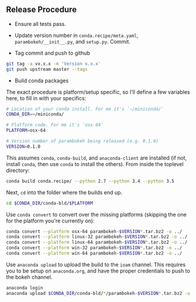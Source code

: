 ## Release Procedure

- Ensure all tests pass.

- Update version number in `conda.recipe/meta.yaml`, `parambokeh/__init__.py`,
  and `setup.py`. Commit.

- Tag commit and push to github

```bash
git tag -a vx.x.x -m 'Version x.x.x'
git push upstream master --tags
```

- Build conda packages

The exact procedure is platform/setup specific, so I'll define a few variables
here, to fill in with your specifics:

```bash
# Location of your conda install. For me it's `~/miniconda/`
CONDA_DIR=~/miniconda/

# Platform code. For me it's `osx-64`
PLATFORM=osx-64

# Version number of parambokeh being released (e.g. 0.1.0)
VERSION=0.1.0
```

This assumes `conda`, `conda-build`, and `anaconda-client` are installed (if
not, install `conda`, then use `conda` to install the others). From inside the
toplevel directory:

```bash
conda build conda.recipe/ --python 2.7 --python 3.4 --python 3.5
```

Next, `cd` into the folder where the builds end up.

```bash
cd $CONDA_DIR/conda-bld/$PLATFORM
```

Use `conda convert` to convert over the missing platforms (skipping the one for
the platform you're currently on):

```bash
conda convert --platform osx-64 parambokeh-$VERSION*.tar.bz2 -o ../
conda convert --platform linux-32 parambokeh-$VERSION*.tar.bz2 -o ../
conda convert --platform linux-64 parambokeh-$VERSION*.tar.bz2 -o ../
conda convert --platform win-32 parambokeh-$VERSION*.tar.bz2 -o ../
conda convert --platform win-64 parambokeh-$VERSION*.tar.bz2 -o ../
```

Use `anaconda upload` to upload the build to the `ioam` channel. This requires
you to be setup on `anaconda.org`, and have the proper credentials to push to
the bokeh channel.

```bash
anaconda login
anaconda upload $CONDA_DIR/conda-bld/*/parambokeh-$VERSION*.tar.bz2 -u ioam
```
